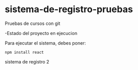 # sistema-de-registro-pruebas
Pruebas de cursos con git

-Estado del proyecto en ejecucion

Para ejecutar el sistema, debes poner:

```npm install react```

sistema de registro 2

